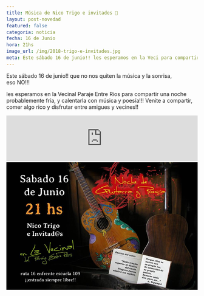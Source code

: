 ```yaml
---
title: Música de Nico Trigo e invitades 🎵
layout: post-novedad
featured: false
categoria: noticia
fecha: 16 de Junio
hora: 21hs
image_url: /img/2018-trigo-e-invitades.jpg
meta: Este sábado 16 de junio!! les esperamos en la Veci para compartir una noche probablemente fría, y calentarla con música y poesía!!! Venite a compartir, comer algo rico y disfrutar entre amigues y vecines!!
---
```


Este sábado 16 de junio!! que no nos quiten la música y la sonrisa, <br> eso NO!!!

les esperamos en la Vecinal Paraje Entre Rios para compartir una noche probablemente fría, y calentarla con música y poesía!!! Venite a compartir, comer algo rico y disfrutar entre amigues y vecines!!

<iframe style="border: 0; width: 100%; height: 120px;" src="https://bandcamp.com/EmbeddedPlayer/album=960261224/size=large/bgcol=ffffff/linkcol=0687f5/tracklist=false/artwork=small/transparent=true/" seamless><a href="http://nicotrigo.bandcamp.com/album/la-guitarra-fue-y-ser-rbol">La Guitarra fue y será Árbol by Nico Trigo</a></iframe>

<div style="position: relative;">
	<div class="gallery col-3">
		<a style="width: 100%;" href="/img/2018-trigo-e-invitades.jpg" data-fancybox="images" data-srcset="/img/2018-trigo-e-invitades.jpg" class="item-gallery">
			<img src="/img/2018-trigo-e-invitades.jpg" />
		</a>
	</div>
</div>